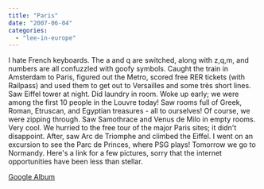 ```yaml
---
title: "Paris"
date: "2007-06-04"
categories: 
  - "lee-in-europe"
---
```


I hate French keyboards. The a and q are switched, along with z,q,m, and numbers are all confuzzled with goofy symbols. Caught the train in Amsterdam to Paris, figured out the Metro, scored free RER tickets (with Railpass) and used them to get out to Versailles and some très short lines. Saw Eiffel tower at night. Did laundry in room. Woke up early; we were among the first 10 people in the Louvre today! Saw rooms full of Greek, Roman, Etruscan, and Egyptian treasures - all to ourselves! Of course, we were zipping through. Saw Samothrace and Venus de Milo in empty rooms. Very cool. We hurried to the free tour of the major Paris sites; it didn't disappoint. After, saw Arc de Triomphe and climbed the Eiffel. I went on an excursion to see the Parc de Princes, where PSG plays! Tomorrow we go to Normandy. Here's a link for a few pictures, sorry that the internet opportunities have been less than stellar.

[Google Album](http://picasaweb.google.com/leenathan/Europe "Pictures!")
